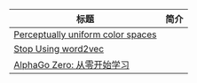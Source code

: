 | 标题                                                         | 简介 |
| ------------------------------------------------------------ | ---- |
| [Perceptually uniform color spaces](https://programmingdesignsystems.com/color/perceptually-uniform-color-spaces/?from=hackcv&hmsr=hackcv.com&utm_medium=hackcv.com&utm_source=hackcv.com) |      |
| [Stop Using word2vec](https://multithreaded.stitchfix.com/blog/2017/10/18/stop-using-word2vec/?from=hackcv&hmsr=hackcv.com&utm_medium=hackcv.com&utm_source=hackcv.com) |      |
| [AlphaGo Zero: 从零开始学习](https://deepmind.com/blog/alphago-zero-learning-scratch/?from=hackcv&hmsr=hackcv.com&utm_medium=hackcv.com&utm_source=hackcv.com) |      |

